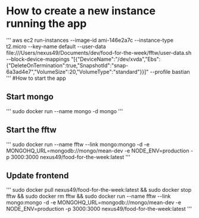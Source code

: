 # How to create a new instance running the app
'''
aws ec2 run-instances --image-id ami-146e2a7c --instance-type t2.micro --key-name default --user-data  file:///Users/nexus49/Documents/dev/food-for-the-week/fftw/user-data.sh --block-device-mappings "[{\"DeviceName\":\"/dev/xvda\",\"Ebs\":{\"DeleteOnTermination\":true,\"SnapshotId\":\"snap-6a3ad4e7\",\"VolumeSize\":20,\"VolumeType\":\"standard\"}}]" --profile bastian
'''
#How to start the app

## Start mongo
'''
sudo docker run --name mongo -d mongo
'''

## Start the fftw

'''
sudo docker run --name fftw --link mongo:mongo -d -e MONGOHQ_URL=mongodb://mongo/mean-dev -e NODE_ENV=production -p 3000:3000 nexus49/food-for-the-week:latest
'''

## Update frontend

'''
sudo docker pull nexus49/food-for-the-week:latest && sudo docker stop fftw && sudo docker rm fftw && sudo docker run --name fftw --link mongo:mongo -d -e MONGOHQ_URL=mongodb://mongo/mean-dev -e NODE_ENV=production -p 3000:3000 nexus49/food-for-the-week:latest
'''

